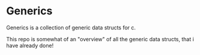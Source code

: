 # Generics

Generics is a collection of generic data structs for c.

This repo is somewhat of an "overview" of all the generic data structs, that i have already done!